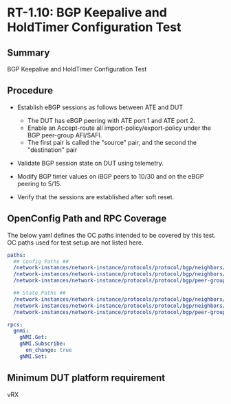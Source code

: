 # RT-1.10: BGP Keepalive and HoldTimer Configuration Test

## Summary

BGP Keepalive and HoldTimer Configuration Test

## Procedure

*   Establish eBGP sessions as follows between ATE and DUT
    * The DUT has eBGP peering with ATE port 1 and ATE port 2.
    * Enable an Accept-route all import-policy/export-policy under the BGP peer-group AFI/SAFI.
    * The first pair is called the "source" pair, and the second the "destination" pair

*  Validate BGP session state on DUT using telemetry.
*  Modify BGP timer values on iBGP peers to 10/30 and on the eBGP peering to 5/15.
*  Verify that the sessions are established after soft reset.

## OpenConfig Path and RPC Coverage

The below yaml defines the OC paths intended to be covered by this test.
OC paths used for test setup are not listed here.

```yaml
paths:
  ## Config Paths ##
  /network-instances/network-instance/protocols/protocol/bgp/neighbors/neighbor/timers/config/keepalive-interval:
  /network-instances/network-instance/protocols/protocol/bgp/neighbors/neighbor/timers/config/hold-time:
  /network-instances/network-instance/protocols/protocol/bgp/peer-groups/peer-group/timers/config/keepalive-interval:

  ## State Paths ##
  /network-instances/network-instance/protocols/protocol/bgp/neighbors/neighbor/timers/state/keepalive-interval:
  /network-instances/network-instance/protocols/protocol/bgp/neighbors/neighbor/timers/state/hold-time:
  /network-instances/network-instance/protocols/protocol/bgp/peer-groups/peer-group/timers/state/keepalive-interval:

rpcs:
  gnmi:
    gNMI.Get:
    gNMI.Subscribe:
      on_change: true
    gNMI.Set:
```

## Minimum DUT platform requirement

vRX
